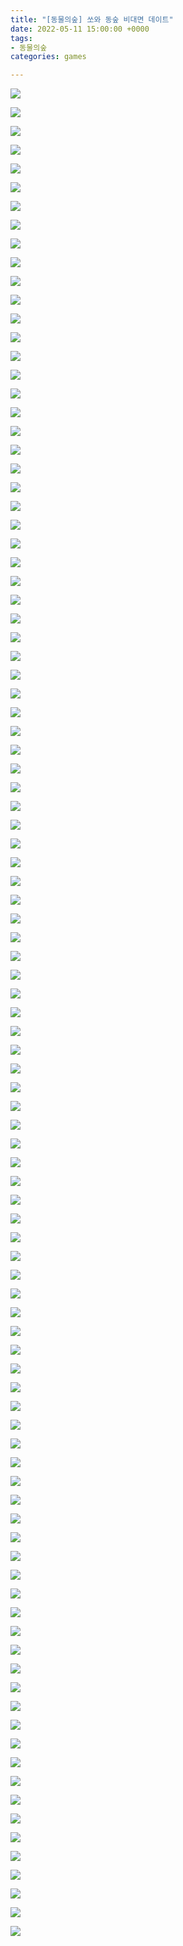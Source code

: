 ```yaml
---
title: "[동물의숲] 쏘와 동숲 비대면 데이트"
date: 2022-05-11 15:00:00 +0000
tags:
- 동물의숲
categories: games

---
```

![](https://blog.kakaocdn.net/dn/quY5K/btq5duQHEeG/KSLwmFlTaoBHWi9yWMskUk/img.jpg)

![](https://blog.kakaocdn.net/dn/cKJCSU/btq5ff6OB6g/asHLOvJkQ7MnhijffP9xf0/img.jpg)

![](https://blog.kakaocdn.net/dn/v1XFF/btq5fUnAirz/foPiuNNEyKk6VzkwPspMl1/img.jpg)

![](https://blog.kakaocdn.net/dn/zAHTW/btq5ayGiS7w/93VnSICckNvymGATjiQEcK/img.jpg)

![](https://blog.kakaocdn.net/dn/dPfNht/btq5bWGLXnY/XCEy4neKkXgKMVaI4VCjwk/img.jpg)

![](https://blog.kakaocdn.net/dn/l1jXQ/btq5g5a43AW/KEEU4EZR6yTeRZfdeRXkaK/img.jpg)

![](https://blog.kakaocdn.net/dn/t7PlN/btq5hZhodzv/yV29NoR2N7bwVkGmg1T43K/img.jpg)

![](https://blog.kakaocdn.net/dn/PXMT1/btq5feUmEIv/L7jOEGDzblQ6AtbKk6FQzk/img.jpg)

![](https://blog.kakaocdn.net/dn/bia3VR/btq5ayzzEjk/wHAmkNk2wdabhRoMhd6JI0/img.jpg)

![](https://blog.kakaocdn.net/dn/AlT3T/btq5fUnAiBF/YJlupaGQsZqo6dif3gyr5K/img.jpg)

![](https://blog.kakaocdn.net/dn/qBgeD/btq5g5Wsfje/UFIGkqGWQXEhxTQKA7APrK/img.jpg)

![](https://blog.kakaocdn.net/dn/k3647/btq5bfsZZbQ/iKPgkpsKs366dyHAjFJZe1/img.jpg)

![](https://blog.kakaocdn.net/dn/ebupgI/btq5g4J0Ocu/oT1rNK7wIsKuKmsILQf9WK/img.jpg)

![](https://blog.kakaocdn.net/dn/bwTXVD/btq5fWlpwvB/qf4zpZFsztv77TiKIPOe4k/img.jpg)

![](https://blog.kakaocdn.net/dn/biDi8C/btq5aAjOddW/C4g9RYIbZsvvIjRcwvJ0i0/img.jpg)

![](https://blog.kakaocdn.net/dn/b6Uqb4/btq5duiTlPc/yFvZAWHAgVBoJlFtCNLbok/img.jpg)

![](https://blog.kakaocdn.net/dn/JP3tE/btq5gxeARjk/lWFI4DtECa3K93rJS68VWk/img.jpg)

![](https://blog.kakaocdn.net/dn/tgaGo/btq5gvui9OM/4v55yMAuw5cBFLbvRWG8Xk/img.jpg)

![](https://blog.kakaocdn.net/dn/6TrNj/btq5g5vnAF8/kYh8I6xdsaAKKUZGVMmWh0/img.jpg)

![](https://blog.kakaocdn.net/dn/ugR3h/btq5dt5hD6b/DA8lHhkFHGuuL5xn82peTk/img.jpg)

![](https://blog.kakaocdn.net/dn/bddGPq/btq5h0UT7xv/KSWcb2KPMMDk6uvK9xx6q1/img.jpg)

![](https://blog.kakaocdn.net/dn/chJVtN/btq5fxTHe6l/OWH2mGH96w7dmSkhafAd20/img.jpg)

![](https://blog.kakaocdn.net/dn/2YB9L/btq5g5oCTSp/G2oHWsG53PK4uYXRMaDP8k/img.jpg)

![](https://blog.kakaocdn.net/dn/b0jFzZ/btq5g5vnAXR/GKEMx7QtVk9ZLHXAd8PvI1/img.jpg)

![](https://blog.kakaocdn.net/dn/tcw3b/btq5bVHOnJL/6G1ZbXWACzJbm9gk3fBEUK/img.jpg)

![](https://blog.kakaocdn.net/dn/bGFGnr/btq5fx7eh1n/ZnALS9dJnjCzrPzPG9nF40/img.jpg)

![](https://blog.kakaocdn.net/dn/to6J5/btq5bWfA1OP/vZFsPBrKIMX8CXZ2VkmMs0/img.jpg)

![](https://blog.kakaocdn.net/dn/bA35tq/btq5gwfFqiM/IbUr9klkQBrN4QeC9WYUKK/img.jpg)

![](https://blog.kakaocdn.net/dn/bwq6wh/btq5dub9r5z/rLdxiXOqffqpCQaac9PCkK/img.jpg)

![](https://blog.kakaocdn.net/dn/rJvbu/btq5fxMXBo3/ZXDjz3QQXBaZIws8W4e0eK/img.jpg)

![](https://blog.kakaocdn.net/dn/bDNAWa/btq5beU9dwg/FewJ3s9tLGyDnVdEZBhcDK/img.jpg)

![](https://blog.kakaocdn.net/dn/dh0hdj/btq5g5IU4pH/kKqYzfoFKoviv7puj7oWw1/img.jpg)

![](https://blog.kakaocdn.net/dn/cwkXjr/btq5g4J0OLm/SPJsxvr9nSWkQPvMLcKXUk/img.jpg)

![](https://blog.kakaocdn.net/dn/kFpRz/btq5bV15bgG/03HF5a9S4i1S6wmGLDQqL0/img.jpg)

![](https://blog.kakaocdn.net/dn/mKkLz/btq5hZ2LxDf/FYpvoWMVnTl7kxQLCkZwX0/img.jpg)

![](https://blog.kakaocdn.net/dn/orX7J/btq5bWtbr3n/NKtnzpMWPphDKCti2k8PS1/img.jpg)

![](https://blog.kakaocdn.net/dn/s4mrf/btq5azSIx5z/Cn1WC3By8WvEELH3Xs4Dnk/img.jpg)

![](https://blog.kakaocdn.net/dn/cAkV1b/btq5bVVjHv5/XykTMvRkfqsWis3oFmROs1/img.jpg)

![](https://blog.kakaocdn.net/dn/bebegI/btq5fgEIpxK/MOohb3FmBKZke6Na9AvvK1/img.jpg)

![](https://blog.kakaocdn.net/dn/w2OQI/btq5fw8j1r4/zJPCyKbKD2gkM4i39qMLVk/img.jpg)

![](https://blog.kakaocdn.net/dn/bAF0GE/btq5fgEIpEY/QLUovjf04bgGINcOT9QGm1/img.jpg)

![](https://blog.kakaocdn.net/dn/bnghHz/btq5bWNtNod/FTOVJaWPIMN1CJA07sRxe0/img.jpg)

![](https://blog.kakaocdn.net/dn/b8JS1M/btq5fwNZ9SW/dh1ttfIk4IH9d2xI9iuLfk/img.jpg)

![](https://blog.kakaocdn.net/dn/sIKKS/btq5g5IU4GG/ThriipxTtlfrMuQkW58440/img.jpg)

![](https://blog.kakaocdn.net/dn/1YTZl/btq5h0ABm3O/VEhvBKO5K3EK9P01GXkK5K/img.jpg)

![](https://blog.kakaocdn.net/dn/dY9mvO/btq5h0m4bmJ/htO29gb19klSobYs7x71Ik/img.jpg)

![](https://blog.kakaocdn.net/dn/IBlyh/btq5azd7rJV/lRM8oSKMuzlSkb5F7eCPSk/img.jpg)

![](https://blog.kakaocdn.net/dn/o7cSt/btq5bV15bxk/gYyi4zBKBZkrkPRZ2anYxK/img.jpg)

![](https://blog.kakaocdn.net/dn/lZInB/btq5h0ABnkX/aSp2q2nfOdiRd7zhDg6vBk/img.jpg)

![](https://blog.kakaocdn.net/dn/wFd8b/btq5fxlSkQb/tcvUbO6UIbw3ZWqEfH7WYk/img.jpg)

![](https://blog.kakaocdn.net/dn/ba9Xi8/btq5fwAu3N7/fgJkqXa0eOLyW0LWzYo0K0/img.jpg)

![](https://blog.kakaocdn.net/dn/bBy4wB/btq5fUumkKh/3e4SChnqUqrMp8NkZdSoZK/img.jpg)

![](https://blog.kakaocdn.net/dn/PaiQe/btq5fVGNT0u/JgOHKZ4qDDemTTSLMeHA8k/img.jpg)

![](https://blog.kakaocdn.net/dn/cbdbYL/btq5bWtbsAJ/Ai1fCha2WVXOxhrkSu5An1/img.jpg)

![](https://blog.kakaocdn.net/dn/bdBu4R/btq5fgkl7tt/UkioDLVuiePIcnthki7oGK/img.jpg)

![](https://blog.kakaocdn.net/dn/cxO35I/btq5g5PG0AW/XQmErMszKpd5K2CXxBTAi0/img.jpg)

![](https://blog.kakaocdn.net/dn/dTcazb/btq5bW7Lvj5/Dn7gCLqmnlk7hOqVcAiRZk/img.jpg)

![](https://blog.kakaocdn.net/dn/Xguky/btq5bet47Qc/e8WfpNt2Jic3UKSvsVkZ90/img.jpg)

![](https://blog.kakaocdn.net/dn/OMWBD/btq5ffTlgR4/yJ1e0LFNJ4nnL3sreiK4U0/img.jpg)

![](https://blog.kakaocdn.net/dn/bgnKU9/btq5fe7WlBN/dfYAOrtgCCZQXiFfr4E2rK/img.jpg)

![](https://blog.kakaocdn.net/dn/KUCKz/btq5fwtGY9X/ViuVrVtFL1ypri8jvJGF20/img.jpg)

![](https://blog.kakaocdn.net/dn/p26rN/btq5fwtGZgL/4PATud3co63GiWyupLSHAk/img.jpg)

![](https://blog.kakaocdn.net/dn/rwx97/btq5gwfFqHg/ezno2uz07cfCDuBetKzzNK/img.jpg)

![](https://blog.kakaocdn.net/dn/wyFry/btq5gwGKGCY/uG8UT9cukQVftKDQPpXvZk/img.jpg)

![](https://blog.kakaocdn.net/dn/bRL3uI/btq5fwtGZnw/0imDRI5qtBAVky16WiNsGK/img.jpg)

![](https://blog.kakaocdn.net/dn/bvEqG0/btq5fxF9zCH/6pGd5JNrPvk8kWIxW4CYkk/img.jpg)

![](https://blog.kakaocdn.net/dn/zrhwq/btq5ffeFUiC/DFXkBZ1bL6kP9AHu3u80hK/img.jpg)

![](https://blog.kakaocdn.net/dn/dXF9PV/btq5bWGLXJR/qKkRdW6Hg8lvr3hCGN3ByK/img.jpg)

![](https://blog.kakaocdn.net/dn/sYAi0/btq5hZn9IqS/EKJs6Z2zxorVzcKBasm6KK/img.jpg)

![](https://blog.kakaocdn.net/dn/sBi4V/btq5beOoDb5/krm3VDuKV4ghmVzzXzv2Q1/img.jpg)

![](https://blog.kakaocdn.net/dn/pHR6U/btq5azSIyPO/ojESWD0l0aixc7fq3a7PLk/img.jpg)

![](https://blog.kakaocdn.net/dn/cjmzAr/btq5fykKqkV/jFAWynT2oNXfyufJW7TOOk/img.jpg)

![](https://blog.kakaocdn.net/dn/ZnArl/btq5gv8WQaI/4VliqhvmtdgtzuViwMrIn1/img.jpg)

![](https://blog.kakaocdn.net/dn/bJZBb6/btq5dtK1sik/lNIYd0lsQk3tFbmJKPjom0/img.jpg)

![](https://blog.kakaocdn.net/dn/33XlJ/btq5gvODbp1/Iz5ZaXc78B4eqLeR57xCuK/img.jpg)

![](https://blog.kakaocdn.net/dn/bb7BJD/btq5duJXQJP/i8boSHsiv1AjGZhqQ14dsk/img.jpg)

![](https://blog.kakaocdn.net/dn/c7VxOG/btq5azFfwHL/KTqjZ1mmjBvwAyNiGpqqS0/img.jpg)

![](https://blog.kakaocdn.net/dn/eu3KE0/btq5ff6OCXT/ky9sWyvJ92NbC2rSfOvOn1/img.jpg)

![](https://blog.kakaocdn.net/dn/Oo4Uw/btq5g5IU48g/jLd1LFeCi4PksgMBWfCOlk/img.jpg)

![](https://blog.kakaocdn.net/dn/cHDFlK/btq5benjV4q/HaxgKeamtI1iswK5WPA4U1/img.jpg)

![](https://blog.kakaocdn.net/dn/ASLil/btq5h0m4cpv/YpCSbiptCdzAXyJQqRQqbk/img.jpg)

![](https://blog.kakaocdn.net/dn/b5PL57/btq5azysGAi/xjrFZ6fXDukhGcnT6MGsr1/img.jpg)

![](https://blog.kakaocdn.net/dn/9Ogfl/btq5h0girPY/ZAkW0jU6P61ReihKrayej1/img.jpg)

![](https://blog.kakaocdn.net/dn/c7Y2PI/btq5duDaZO0/vIO0sDrV4GyCKNwBX7ATN1/img.jpg)

![](https://blog.kakaocdn.net/dn/d5IDjn/btq5fwAu5dt/LxX06Xi6Abx6D9CW85bc01/img.jpg)

![](https://blog.kakaocdn.net/dn/d8svbT/btq5hZIsG2z/ULFGMl6spvpkJl3AEJxmiK/img.jpg)

![](https://blog.kakaocdn.net/dn/bXnfQ7/btq5g6gMwFe/JjodRk3JaEWRr9WqIrvAHk/img.jpg)

![](https://blog.kakaocdn.net/dn/b8KHyJ/btq5g5a462B/d4iP37a35IQC7YJBSLHxsK/img.jpg)

![](https://blog.kakaocdn.net/dn/dOOheJ/btq5bVAZlCQ/G1JpEkahiJD7OXWXqHGrK1/img.jpg)

![](https://blog.kakaocdn.net/dn/VGBL7/btq5fgSbHQP/rC2KicLIQpR56vYOHkuj11/img.jpg)

![](https://blog.kakaocdn.net/dn/dBFmFW/btq5h0gir2c/Fn09b6kmFczC3TwBjQZOUK/img.jpg)

![](https://blog.kakaocdn.net/dn/cszHrq/btq5gxeARUI/E5asNAqCxZFEVChSAbtqzK/img.jpg)

![](https://blog.kakaocdn.net/dn/ufn6T/btq5fVUjKGq/caBGrA4WVN9SltGbLPVW71/img.jpg)

![](https://blog.kakaocdn.net/dn/b5Bvzx/btq5bffsmk8/Q9LZ0cudP3Q8bp97X5TlnK/img.jpg)

![](https://blog.kakaocdn.net/dn/b4vWiq/btq5g44jTIi/ghj6iLR1Oh8fZjJ4HOLtX1/img.jpg)

![](https://blog.kakaocdn.net/dn/blVjj8/btq5hZhodN6/xeKw9pL5V7fi5eHcNscZi1/img.jpg)

![](https://blog.kakaocdn.net/dn/GjQvq/btq5ffMv12E/TDiC9KzQ4pjKKn2K2EiWq0/img.jpg)

![](https://blog.kakaocdn.net/dn/2EhRU/btq5bfNh5ID/xzWMzHRdk4HUGlhc1KNBB0/img.jpg)

![](https://blog.kakaocdn.net/dn/bDwHhL/btq5bXlhFxL/zRXcS338OfRGPKl9HiGjF0/img.jpg)